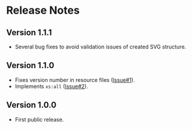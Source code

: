 # Release Notes

## Version 1.1.1

* Several bug fixes to avoid validation issues of created SVG structure.

## Version 1.1.0

* Fixes version number in resource files ([Issue#1](https://github.com/nkutsche/xsd2svg/issues/1)).
* Implements `xs:all` ([Issue#2](https://github.com/nkutsche/xsd2svg/issues/2)).


## Version 1.0.0

* First public release.
